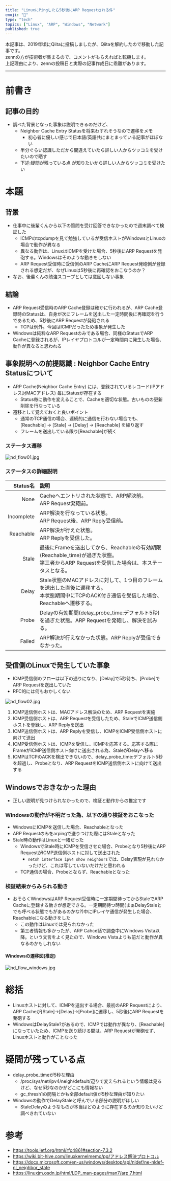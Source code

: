 ```yaml
---
title: "LinuxにPingしたら5秒後にARP Requestされる件"
emoji: "🐇"
type: "tech"
topics: ["Linux", "ARP", "Windows", "Network"]
published: true
---
```


本記事は、2019年頃にQiitaに投稿しましたが、Qiitaを解約したので移動した記事です。  
zennの方が技術者が集まるので、コメントがもらえればと転機します。  
上記理由により、zennの投稿日と実際の記事作成日に乖離があります。  

---

# 前書き
## 記事の目的
* 調べた背景となった事象は説明できるのだけど、
	* Neighbor Cache Entry Statusを将来わすれそうなので遷移をメモ
		* 初心者に優しい感じで日本語/英語共にまとまっている記事がほぼない
	* 半分ぐらい認識しただから間違えていたら詳しい人からツッコミを受けたいので晒す
	* 下述:疑問が残っている点 が知りたいから詳しい人からツッコミを受けたい

# 本題
## 背景
* 仕事中に後輩くんから以下の質問を受け回答できなかったので週末調べて検証した
	* ICMPのtcpdumpを見て勉強しているが受信ホストがWindowsとLinuxの場合で動作が異なる
	* 異なる動作は、LinuxはICMPを受けた場合、5秒後にARP Requestを発砲する。Windowsはそのような動きをしない
	* ARP Request受信時に受信側のARP CacheにARP Request発砲側が登録される想定だが、なぜLinuxは5秒後に再確認をおこなうのか？
* なお、後輩くんの勉強スコープとしては意図しない事象

## 結論
* ARP Request受信時のARP Cache登録は確かに行われるが、ARP Cache登録時のStatusは、自身が次にフレームを送出した一定時間後に再確認を行うであるため、5秒後にARP Requestが発砲される
	* TCPは例外。今回はICMPだったため事象が発生した
* Windowsは純粋なARP Requestのみである場合、同様のStatusでARP Cacheに登録されるが、IPレイヤプロトコルが一定時間内に発生した場合、動作が異なると思われる

## 事象説明への前提認識 : Neighbor Cache Entry Statusについて
* ARP Cache(Neighbor Cache Entry) には、登録されているレコード(IPアドレス対MACアドレス) 毎にStatusが存在する
	* Status毎に動作を変えることで、Cacheを適切な状態。古いものの更新削除を行なっている
* 遷移として覚えておくと良いポイント
	* 通常のTCP通信の場合、連続的に通信を行わない場合でも、[Reachable] -> [Stale] -> [Delay] -> [Reachable] を繰り返す
	* フレームを送出している限り[Reachable]が続く

###  ステータス遷移
![nd_flow01.jpg](/images/articles/linux-ping-rearp-5sec/nd_flow01.jpg)

### ステータスの詳細説明
|Status名|説明|
|--:|:--|
|None|Cacheへエントリされた状態で、ARP解決前。<br>ARP Request発砲前。|
|Incomplete|ARP解決を行なっている状態。<br>ARP Request後、ARP Reply受信前。|
|Reachable|ARP解決が行えた状態。<br>ARP Replyを受信した。|
|Stale|最後にFrameを送出してから、Reachableの有効期限(Reachable_time)が過ぎた状態。<br>第三者からARP Requestを受信した場合は、本ステータスとなる。|
|Delay|Stale状態のMACアドレスに対して、1つ目のフレームを送出した直後に遷移する。<br>本状態期間中にTCPのACK付き通信を受信した場合、Reachableへ遷移する。|
|Probe|Delayの有効期間(delay_probe_time:デフォルト5秒)を過ぎた状態。ARP Requestを発砲し、解決を試みる。|
|Failed|ARP解決が行えなかった状態。ARP Replyが受信できなかった。|

## 受信側のLinuxで発生していた事象
* ICMP受信側のフローは以下の通りになり、[Delay]で5秒待ち、[Probe]でARP Requestを送出していた
* RFC的には何もおかしくない

![nd_flow02.jpg](/images/articles/linux-ping-rearp-5sec/nd_flow02.jpg)

1. ICMP送信側ホストは、MACアドレス解決のため、ARP Requestを実施
2. ICMP受信側ホストは、ARP Requestを受信したため、StaleでICMP送信側ホストを登録し、ARP Replyを送出
3. ICMP送信側ホストは、ARP Replyを受信し、ICMPをICMP受信側ホストに向けて送出
4. ICMP受信側ホストは、ICMPを受信し、ICMPを応答する。応答する際にFrameがICMP送信側ホスト向けに送出される為、StaleがDelayへ移る
5. ICMPはTCPのACKを検出できないので、delay_probe_time:デフォルト5秒を超過し、Probeとなり、ARP RequestをICMP送信側ホストに向けて送出する

## Windowsでおきなかった理由
* 正しい説明が見つけられなかったので、検証と動作からの推定です

### Windowsの動作が不明だった為、以下の通り検証をおこなった
* WindowsにICMPを送信した場合、Reachableとなった
* ARP Requestのみをarpingで送りつけた際にはStaleとなった
* Stale時の動作はLinuxと一緒だった
	* WindowsでStale時にICMPを受信させた場合、Probeとなり5秒後にARP RequestがICMP送信側ホストに対して送出された
		* `netsh interface ipv4 show neighbors`では、Delay表現が見れなかったけど、これは写していないだけだと思われる
	* TCP通信の場合、Probeとならず、Reachableとなった

### 検証結果からみられる動き
* おそらくWindowsはARP Request受信時に一定期間待ってからStaleでARP Cacheに登録する動きが想定できる。一定期間待つ時間(まぁDelayStaleとでも呼べる状態でもがあるのかな?)中にIPレイヤ通信が発生した場合、Reachableになる動きをした
	* この動作はLinuxでは見られなかった
	* 第三者情報も多かったが、ARP Cahce話で調査中にWindows Vista以降。という文言をよく見たので、Windows Vistaよりも前だと動作が異なるのかもしれない

#### Windowsの遷移図(推定)
![nd_flow_windows.jpg](/images/articles/linux-ping-rearp-5sec/nd_flow_windows.jpg)

# 総括
* Linuxホストに対して、ICMPを送出する場合、最初のARP Requestにより、ARP Cacheが[Stale]->[Delay]->[Probe]に遷移し、5秒後にARP Requestを発砲する
* WindowsはDelayStale?があるので、ICMPでは動作が異なり、[Reachable]になっていたため、ICMPを送り続ける間は、ARP Requestが発砲せず、Linuxホストと動作がことなった

# 疑問が残っている点
* delay_probe_timeが5秒な理由
	* /proc/sys/net/ipv4/neigh/default/辺りで変えられるという情報は見るけど、なぜ5秒なのかがどこにも情報ない
	* gc_thresh1の間隔とかも全部default値が5秒な理由が知りたい
* Windowsの動作でDelayStaleと呼んでいる部分の説明がほしい
	* StaleDelayのようなものが本当はどのように存在するのか知りたいけど調べきれていない

# 参考
* https://tools.ietf.org/html/rfc4861#section-7.3.2
* https://wiki.bit-hive.com/linuxkernelmemo/pg/アドレス解決プロトコル
* https://docs.microsoft.com/en-us/windows/desktop/api/nldef/ne-nldef-nl_neighbor_state
* https://linuxjm.osdn.jp/html/LDP_man-pages/man7/arp.7.html

